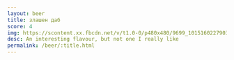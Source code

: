 ```yaml
---
layout: beer
title: злашен даб
score: 4
img: https://scontent.xx.fbcdn.net/v/t1.0-0/p480x480/9699_10151602279038745_1469910721_n.jpg?oh=dec0af0f98e04d835019166d595d702c&oe=583B40C9
desc: An interesting flavour, but not one I really like
permalink: /beer/:title.html
---
```

